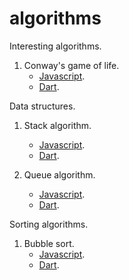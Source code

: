 # algorithms

Interesting algorithms.

1. Conway's game of life.
    * [Javascript](https://github.com/rizwanpasha/algorithms/blob/master/interesting_algorithms/game_of_life/js/game_of_life.js).
    * [Dart](https://github.com/rizwanpasha/algorithms/blob/master/interesting_algorithms/game_of_life/dart/game_of_life.dart).

Data structures.

1. Stack algorithm.
    * [Javascript](https://github.com/rizwanpasha/algorithms/blob/master/data_structures/stack/js/stack.js).
    * [Dart](https://github.com/rizwanpasha/algorithms/blob/master/data_structures/stack/dart/stack.dart).

2. Queue algorithm.
    * [Javascript](https://github.com/rizwanpasha/algorithms/blob/master/data_structures/queue/js/queue.js).
    * [Dart](https://github.com/rizwanpasha/algorithms/blob/master/data_structures/queue/dart/queue.dart).

Sorting algorithms.

1. Bubble sort.
    * [Javascript](https://github.com/rizwanpasha/algorithms/blob/master/sorting_algorithms/bubble_sort/js/bubble_sort.js).
    * [Dart](https://github.com/rizwanpasha/algorithms/blob/master/sorting_algorithms/bubble_sort/dart/bubble_sort.dart).